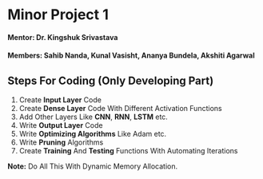 # **Minor Project 1**

#### Mentor: Dr. Kingshuk Srivastava
#### Members: Sahib Nanda, Kunal Vasisht, Ananya Bundela, Akshiti Agarwal

## **Steps For Coding (Only Developing Part)**

1. Create **Input Layer** Code
2. Create **Dense Layer** Code With Different Activation Functions
3. Add Other Layers Like **CNN**, **RNN**, **LSTM** etc. 
4. Write **Output Layer** Code
5. Write **Optimizing Algorithms** Like Adam etc.
6. Write **Pruning** Algorithms
7. Create **Training** And **Testing** Functions With Automating Iterations

**Note:** Do All This With Dynamic Memory Allocation.
